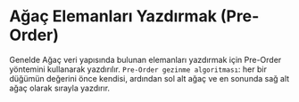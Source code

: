 # Ağaç Elemanları Yazdırmak (Pre-Order)
Genelde Ağaç veri yapısında bulunan elemanları yazdırmak için Pre-Order yöntemini kullanarak yazdırılır.
`Pre-Order gezinme algoritması`: her bir düğümün değerini önce kendisi, ardından sol alt ağaç ve en sonunda sağ alt ağaç olarak sırayla yazdırır.
